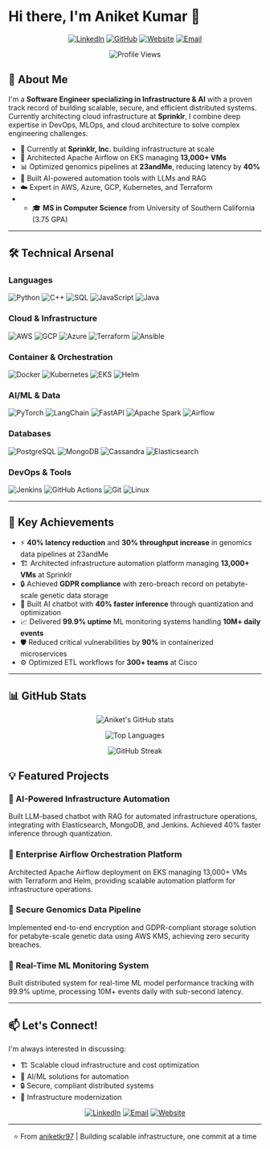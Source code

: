 # Hi there, I'm Aniket Kumar 👋

<div align="center">
  
[![LinkedIn](https://img.shields.io/badge/-LinkedIn-0e76a8?style=for-the-badge&logo=LinkedIn&logoColor=white)](https://www.linkedin.com/in/aniketkumar1997/)
[![GitHub](https://img.shields.io/badge/-GitHub-181717?style=for-the-badge&logo=GitHub&logoColor=white)](https://github.com/aniketkr97)
[![Website](https://img.shields.io/badge/-Website-FF7139?style=for-the-badge&logo=Firefox&logoColor=white)](https://aniketkr.com)
[![Email](https://img.shields.io/badge/-Email-D14836?style=for-the-badge&logo=Gmail&logoColor=white)](mailto:aniketkr612@gmail.com)

![Profile Views](https://komarev.com/ghpvc/?username=aniketkr97&color=0e76a8&style=for-the-badge)

</div>

## 🚀 About Me

I'm a **Software Engineer specializing in Infrastructure & AI** with a proven track record of building scalable, secure, and efficient distributed systems. Currently architecting cloud infrastructure at **Sprinklr**, I combine deep expertise in DevOps, MLOps, and cloud architecture to solve complex engineering challenges.


- 🏢 Currently at **Sprinklr, Inc.** building infrastructure at scale
- 🔧 Architected Apache Airflow on EKS managing **13,000+ VMs**
- 📊 Optimized genomics pipelines at **23andMe**, reducing latency by **40%**
- 🤖 Built AI-powered automation tools with LLMs and RAG
- ☁️ Expert in AWS, Azure, GCP, Kubernetes, and Terraform
- - 🎓 **MS in Computer Science** from University of Southern California (3.75 GPA)

---

## 🛠️ Technical Arsenal

### Languages
![Python](https://img.shields.io/badge/-Python-3776AB?style=flat-square&logo=Python&logoColor=white)
![C++](https://img.shields.io/badge/-C++-00599C?style=flat-square&logo=C%2B%2B&logoColor=white)
![SQL](https://img.shields.io/badge/-SQL-4479A1?style=flat-square&logo=PostgreSQL&logoColor=white)
![JavaScript](https://img.shields.io/badge/-JavaScript-F7DF1E?style=flat-square&logo=JavaScript&logoColor=black)
![Java](https://img.shields.io/badge/-Java-007396?style=flat-square&logo=Java&logoColor=white)

### Cloud & Infrastructure
![AWS](https://img.shields.io/badge/-AWS-232F3E?style=flat-square&logo=Amazon-AWS&logoColor=white)
![GCP](https://img.shields.io/badge/-GCP-4285F4?style=flat-square&logo=Google-Cloud&logoColor=white)
![Azure](https://img.shields.io/badge/-Azure-0089D6?style=flat-square&logo=Microsoft-Azure&logoColor=white)
![Terraform](https://img.shields.io/badge/-Terraform-623CE4?style=flat-square&logo=Terraform&logoColor=white)
![Ansible](https://img.shields.io/badge/-Ansible-EE0000?style=flat-square&logo=Ansible&logoColor=white)

### Container & Orchestration
![Docker](https://img.shields.io/badge/-Docker-2496ED?style=flat-square&logo=Docker&logoColor=white)
![Kubernetes](https://img.shields.io/badge/-Kubernetes-326CE5?style=flat-square&logo=Kubernetes&logoColor=white)
![EKS](https://img.shields.io/badge/-AWS_EKS-FF9900?style=flat-square&logo=Amazon-AWS&logoColor=white)
![Helm](https://img.shields.io/badge/-Helm-0F1689?style=flat-square&logo=Helm&logoColor=white)

### AI/ML & Data
![PyTorch](https://img.shields.io/badge/-PyTorch-EE4C2C?style=flat-square&logo=PyTorch&logoColor=white)
![LangChain](https://img.shields.io/badge/-LangChain-121212?style=flat-square&logo=ChainLink&logoColor=white)
![FastAPI](https://img.shields.io/badge/-FastAPI-009688?style=flat-square&logo=FastAPI&logoColor=white)
![Apache Spark](https://img.shields.io/badge/-Apache_Spark-E25A1C?style=flat-square&logo=Apache-Spark&logoColor=white)
![Airflow](https://img.shields.io/badge/-Airflow-017CEE?style=flat-square&logo=Apache-Airflow&logoColor=white)

### Databases
![PostgreSQL](https://img.shields.io/badge/-PostgreSQL-336791?style=flat-square&logo=PostgreSQL&logoColor=white)
![MongoDB](https://img.shields.io/badge/-MongoDB-47A248?style=flat-square&logo=MongoDB&logoColor=white)
![Cassandra](https://img.shields.io/badge/-Cassandra-1287B1?style=flat-square&logo=Apache-Cassandra&logoColor=white)
![Elasticsearch](https://img.shields.io/badge/-Elasticsearch-005571?style=flat-square&logo=Elasticsearch&logoColor=white)

### DevOps & Tools
![Jenkins](https://img.shields.io/badge/-Jenkins-D24939?style=flat-square&logo=Jenkins&logoColor=white)
![GitHub Actions](https://img.shields.io/badge/-GitHub_Actions-2088FF?style=flat-square&logo=GitHub-Actions&logoColor=white)
![Git](https://img.shields.io/badge/-Git-F05032?style=flat-square&logo=Git&logoColor=white)
![Linux](https://img.shields.io/badge/-Linux-FCC624?style=flat-square&logo=Linux&logoColor=black)

---

## 🎯 Key Achievements

- ⚡ **40% latency reduction** and **30% throughput increase** in genomics data pipelines at 23andMe
- 🏗️ Architected infrastructure automation platform managing **13,000+ VMs** at Sprinklr
- 🔒 Achieved **GDPR compliance** with zero-breach record on petabyte-scale genetic data storage
- 🤖 Built AI chatbot with **40% faster inference** through quantization and optimization
- 📈 Delivered **99.9% uptime** ML monitoring systems handling **10M+ daily events**
- 🛡️ Reduced critical vulnerabilities by **90%** in containerized microservices
- ⚙️ Optimized ETL workflows for **300+ teams** at Cisco

---

## 📊 GitHub Stats

<div align="center">
  
![Aniket's GitHub stats](https://github-readme-stats.vercel.app/api?username=aniketkr97&show_icons=true&theme=tokyonight&hide_border=true&bg_color=0D1117)

![Top Languages](https://github-readme-stats.vercel.app/api/top-langs/?username=aniketkr97&layout=compact&theme=tokyonight&hide_border=true&bg_color=0D1117)

![GitHub Streak](https://github-readme-streak-stats.herokuapp.com/?user=aniketkr97&theme=tokyonight&hide_border=true&background=0D1117)

</div>


## 💡 Featured Projects

### 🔹 AI-Powered Infrastructure Automation
Built LLM-based chatbot with RAG for automated infrastructure operations, integrating with Elasticsearch, MongoDB, and Jenkins. Achieved 40% faster inference through quantization.

### 🔹 Enterprise Airflow Orchestration Platform
Architected Apache Airflow deployment on EKS managing 13,000+ VMs with Terraform and Helm, providing scalable automation platform for infrastructure operations.

### 🔹 Secure Genomics Data Pipeline
Implemented end-to-end encryption and GDPR-compliant storage solution for petabyte-scale genetic data using AWS KMS, achieving zero security breaches.

### 🔹 Real-Time ML Monitoring System
Built distributed system for real-time ML model performance tracking with 99.9% uptime, processing 10M+ events daily with sub-second latency.

---

## 📫 Let's Connect!

I'm always interested in discussing:
- 🏗️ Scalable cloud infrastructure and cost optimization
- 🤖 AI/ML solutions for automation
- 🔒 Secure, compliant distributed systems
- 🚀 Infrastructure modernization

<div align="center">

[![LinkedIn](https://img.shields.io/badge/-Connect_on_LinkedIn-0e76a8?style=for-the-badge&logo=LinkedIn&logoColor=white)](https://www.linkedin.com/in/aniketkumar1997/)
[![Email](https://img.shields.io/badge/-Send_Email-D14836?style=for-the-badge&logo=Gmail&logoColor=white)](mailto:aniketkr612@gmail.com)
[![Website](https://img.shields.io/badge/-Visit_Website-FF7139?style=for-the-badge&logo=Firefox&logoColor=white)](https://aniketkr.com)

</div>

---

<div align="center">
  
⭐️ From [aniketkr97](https://github.com/aniketkr97) | Building scalable infrastructure, one commit at a time

</div>


